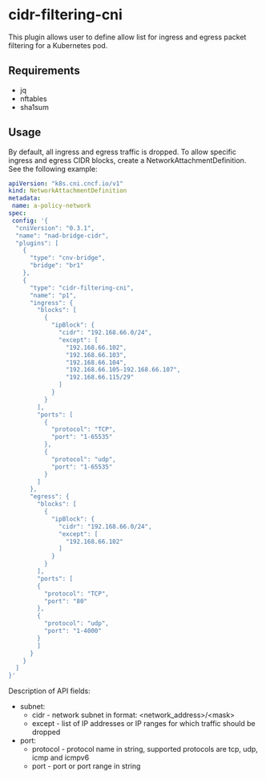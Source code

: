 # cidr-filtering-cni

This plugin allows user to define allow list for ingress and egress packet filtering for a Kubernetes pod.

## Requirements

- jq
- nftables
- sha1sum

## Usage

By default, all ingress and egress traffic is dropped.
To allow specific ingress and egress CIDR blocks, create a NetworkAttachmentDefinition. See the following example:

```yaml
apiVersion: "k8s.cni.cncf.io/v1"
kind: NetworkAttachmentDefinition
metadata:
 name: a-policy-network
spec:
 config: '{
  "cniVersion": "0.3.1",
  "name": "nad-bridge-cidr",
  "plugins": [
    {
      "type": "cnv-bridge",
      "bridge": "br1"
    },
    {
      "type": "cidr-filtering-cni",
      "name": "p1",
      "ingress": {
        "blocks": [
          {
            "ipBlock": {
              "cidr": "192.168.66.0/24",
              "except": [
                "192.168.66.102",
                "192.168.66.103",
                "192.168.66.104",
                "192.168.66.105-192.168.66.107",
                "192.168.66.115/29"
              ]
            }
          }
        ],
        "ports": [
          {
            "protocol": "TCP",
            "port": "1-65535"
          },
          {
            "protocol": "udp",
            "port": "1-65535"
          }
        ]
      },
      "egress": {
        "blocks": [
          {
            "ipBlock": {
              "cidr": "192.168.66.0/24",
              "except": [
                "192.168.66.102"
              ]
            }
          }
        ],
        "ports": [
        {
          "protocol": "TCP",
          "port": "80"
        },
        {
          "protocol": "udp",
          "port": "1-4000"
        }
        ]
      }
    }
  ]
}'
```

Description of API fields:
- subnet:
  - cidr - network subnet in format: \<network_address\>/\<mask\>
  - except - list of IP addresses or IP ranges for which traffic should be dropped
- port:
  - protocol - protocol name in string, supported protocols are tcp, udp, icmp and icmpv6
  - port - port or port range in string
